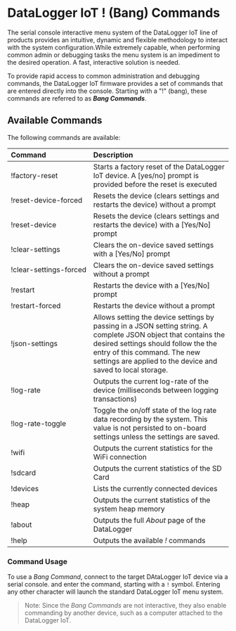# DataLogger IoT ! (Bang) Commands

The serial console interactive menu system of the DataLogger IoT line of products provides an intuitive, dynamic and flexible methodology to interact with the system configuration.While extremely capable, when performing common admin or debugging tasks the menu system is an impediment to the desired operation. A fast, interactive solution is needed.

To provide rapid access to common administration and debugging commands, the DataLogger IoT firmware provides a set of commands that are entered directly into the console. Starting with a "!" (bang), these commands are referred to as ***Bang Commands***.

## Available Commands

The following commands are available:

|Command | Description|
|:---|:----|
|<nobr>!factory-reset</nobr>|Starts a factory reset of the DataLogger IoT device. A [yes/no] prompt is provided before the reset is executed|
|<nobr>!reset-device-forced</nobr>|Resets the device (clears settings and restarts the device) without a prompt|
|<nobr>!reset-device</nobr>| Resets the device (clears settings and restarts the device) with a [Yes/No] prompt|
|<nobr>!clear-settings</nobr>|Clears the on-device saved settings with a [Yes/No] prompt|
|<nobr>!clear-settings-forced</nobr>|Clears the on-device saved settings without a prompt|
|<nobr>!restart</nobr>|Restarts the device with a [Yes/No] prompt|
|<nobr>!restart-forced</nobr>|Restarts the device without a prompt|
|<nobr>!json-settings</nobr>|Allows setting the device settings by passing in a JSON setting string. A complete JSON object that contains the desired settings should follow the the entry of this command. The new settings are applied to the device and saved to local storage.|
|<nobr>!log-rate</nobr>|Outputs the current log-rate of the device (milliseconds between logging transactions)|
|<nobr>!log-rate-toggle</nobr>|Toggle the on/off state of the log rate data recording by the system. This value is not persisted to on-board settings unless the settings are saved.|
|<nobr>!wifi</nobr>|Outputs the current statistics for the WiFi connection|
|<nobr>!sdcard</nobr>|Outputs the current statistics of the SD Card |
|<nobr>!devices</nobr>|Lists the currently connected devices|
|<nobr>!heap</nobr>|Outputs the current statistics of the system heap memory|
|<nobr>!about</nobr>|Outputs the full *About* page of the DataLogger|
|<nobr>!help</nobr>|Outputs the available *!* commands|

### Command Usage

To use a *Bang Command*, connect to the target DAtaLogger IoT device via a serial console. and enter the command, starting with a `!` symbol. Entering any other character will launch the standard DataLogger IoT menu system.

> Note: Since the *Bang Commands* are not interactive, they also enable commanding by another device, such as a computer attached to the DataLogger IoT.
